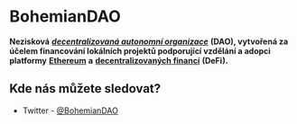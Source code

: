 # BohemianDAO

**Nezisková** [_**decentralizovaná autonomní organizace**_](https://komunita.gwei.cz/klicove-pojmy#decentralizovane-organizace-dao) **(DAO), vytvořená za účelem financování lokálních projektů podporující vzdělání a adopci platformy** [**Ethereum**](https://komunita.gwei.cz/klicove-pojmy#ethereum) **a** [**decentralizovaných financí**](https://komunita.gwei.cz/klicove-pojmy#decentralizovane-finance-defi) **(DeFi).**

## Kde nás můžete sledovat?

* Twitter - [@BohemianDAO](https://twitter.com/BohemianDAO)
